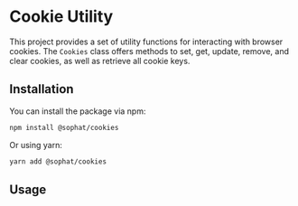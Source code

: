 # Cookie Utility

This project provides a set of utility functions for interacting with browser cookies. The `Cookies` class offers methods to set, get, update, remove, and clear cookies, as well as retrieve all cookie keys.

## Installation

You can install the package via npm:

```bash
npm install @sophat/cookies
```

Or using yarn:

```bash
yarn add @sophat/cookies
```

## Usage
